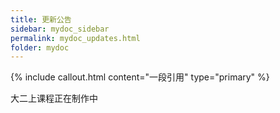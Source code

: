 ```yaml
---
title: 更新公告
sidebar: mydoc_sidebar
permalink: mydoc_updates.html
folder: mydoc
---
```


{% include callout.html content="一段引用" type="primary" %} 

大二上课程正在制作中

